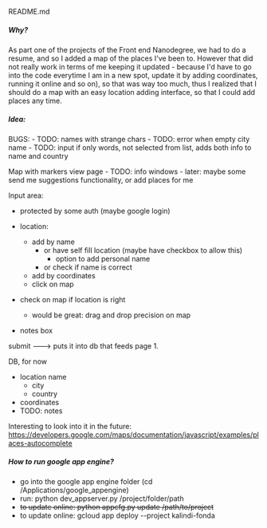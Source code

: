 README.md

##### Why?

As part one of the projects of the Front end Nanodegree, we had to do a resume, and so I added a map of the places I've been to. However that did not really work in terms of me keeping it updated - because I'd have to go into the code everytime I am in a new spot, update it by adding coordinates, running it online and so on), so that was way too much, thus I realized that I should do a map with an easy location adding interface, so that I could add places any time.

##### Idea:
BUGS:
	- TODO: names with strange chars
	- TODO: error when empty city name
	- TODO: input if only words, not selected from list, adds both info to name and country


Map with markers view page
 	- TODO: info windows
 	- later: maybe some send me suggestions functionality, or add places for me

Input area:
- protected by some auth (maybe google login)
- location:
	- add by name
		- or have self fill location
			(maybe have checkbox to allow this)
			- option to add personal name
		- or check if name is correct
	- add by coordinates
	- click on map

- check on map if location is right
	- would be great: drag and drop precision on map

- notes box

submit ---> puts it into db that feeds page 1.

DB, for now
- location name
	- city
	- country
- coordinates
- TODO: notes


Interesting to look into it in the future:
https://developers.google.com/maps/documentation/javascript/examples/places-autocomplete


##### How to run google app engine?
- go into the google app engine folder (cd /Applications/google_appengine)
- run: python dev_appserver.py /project/folder/path
- ~~to update online: python appcfg.py update /path/to/project~~
- to update online: gcloud app deploy --project kalindi-fonda
